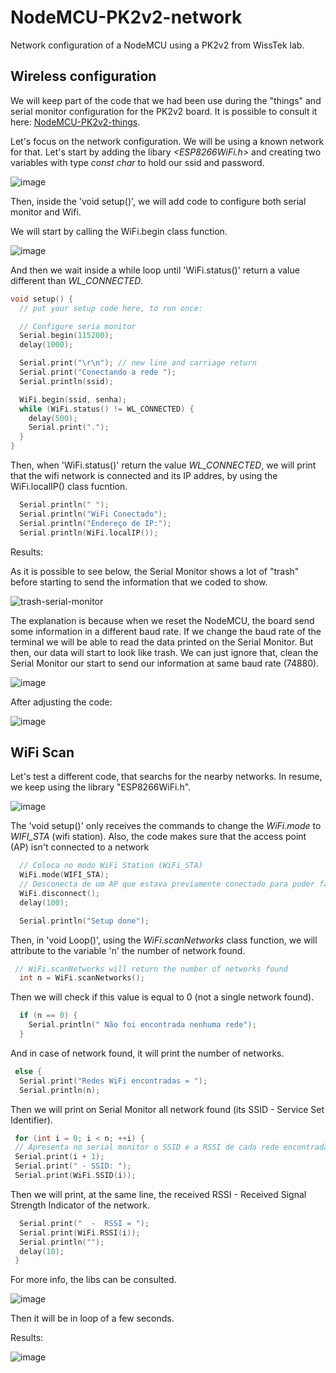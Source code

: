 # NodeMCU-PK2v2-network
Network configuration of a NodeMCU using a PK2v2 from WissTek lab.

## Wireless configuration

We will keep part of the code that we had been use during the "things" and serial monitor configuration for the PK2v2 board. It is possible to consult it here: [NodeMCU-PK2v2-things](https://github.com/Rafaelatff/NodeMCU-PKv2-things).

Let's focus on the network configuration. We will be using a known network for that. Let's start by adding the libary *<ESP8266WiFi.h>* and creating two variables with type *const char* to hold our ssid and password.

![image](https://user-images.githubusercontent.com/58916022/220408137-9891aa92-65ae-4066-8413-9f2680c63373.png)

Then, inside the 'void setup()', we will add code to configure both serial monitor and Wifi.

We will start by calling the WiFi.begin class function.

![image](https://user-images.githubusercontent.com/58916022/220412070-a9dec70d-e0c7-4648-8eb8-fc8b328f8471.png)

And then we wait inside a while loop until 'WiFi.status()' return a value different than *WL_CONNECTED*.

```c
void setup() {
  // put your setup code here, to run once:

  // Configure seria monitor
  Serial.begin(115200);
  delay(1000);

  Serial.print("\r\n"); // new line and carriage return
  Serial.print("Conectando a rede ");
  Serial.println(ssid);

  WiFi.begin(ssid, senha);
  while (WiFi.status() != WL_CONNECTED) {
    delay(500);
    Serial.print(".");
  }
}
```

Then, when 'WiFi.status()' return the value *WL_CONNECTED*, we will print that the wifi network is connected and its IP addres, by using the WiFi.localIP() class fucntion.

```c
  Serial.println(" ");
  Serial.println("WiFi Conectado");
  Serial.println("Endereço de IP:");
  Serial.println(WiFi.localIP());
```

Results:

As it is possible to see below, the Serial Monitor shows a lot of "trash" before starting to send the information that we coded to show.

![trash-serial-monitor](https://user-images.githubusercontent.com/58916022/220403822-c7b4ede3-523b-4437-85a3-e9f214245930.PNG)

The explanation is because when we reset the NodeMCU, the board send some information in a different baud rate. If we change the baud rate of the terminal we will be able to read the data printed on the Serial Monitor. But then, our data will start to look like trash. We can just ignore that, clean the Serial Monitor our start to send our information at same baud rate (74880).

![image](https://user-images.githubusercontent.com/58916022/220406391-227582c6-faee-47ad-901e-3e9e1b860f64.png)

After adjusting the code:

![image](https://user-images.githubusercontent.com/58916022/220420464-45d802d2-2bca-40ce-9ec8-a791873f1844.png)

## WiFi Scan

Let's test a different code, that searchs for the nearby networks. In resume, we keep using the library "ESP8266WiFi.h".

![image](https://user-images.githubusercontent.com/58916022/220433634-636df9e8-62c7-4e62-8ca5-fd520e25ec6f.png)

The 'void setup()' only receives the commands to change the *WiFi.mode* to *WIFI_STA* (wifi station). Also, the code makes sure that the access point (AP) isn't connected to a network

```c
  // Coloca no modo WiFi Station (WiFi_STA)
  WiFi.mode(WIFI_STA);
  // Desconecta de um AP que estava previamente conectado para poder fazer o WiFi Scan
  WiFi.disconnect();
  delay(100);

  Serial.println("Setup done");
```

Then, in 'void Loop()', using the *WiFi.scanNetworks* class function, we will attribute to the variable 'n' the number of network found.

```c
 // WiFi.scanNetworks will return the number of networks found
  int n = WiFi.scanNetworks();
```

Then we will check if this value is equal to 0 (not a single network found).

```c
  if (n == 0) {
    Serial.println(" Não foi encontrada nenhuma rede");
  }
``` 

And in case of network found, it will print the number of networks.

```c
 else {
  Serial.print("Redes WiFi encontradas = ");
  Serial.println(n);
 ```
 
 Then we will print on Serial Monitor all network found (its SSID - Service Set Identifier).
 
 ```c
  for (int i = 0; i < n; ++i) {
  // Apresenta no serial monitor o SSID e a RSSI de cada rede encontrada
  Serial.print(i + 1);
  Serial.print(" - SSID: ");
  Serial.print(WiFi.SSID(i));
```

Then we will print, at the same line, the received RSSI - Received Signal Strength Indicator of the network.

```c  
  Serial.print("  -  RSSI = ");
  Serial.print(WiFi.RSSI(i));
  Serial.println("");
  delay(10);
 }
 ```
 
For more info, the libs can be consulted.

![image](https://user-images.githubusercontent.com/58916022/220495505-12a19dd0-d96d-45a4-8e75-0996d1e4b722.png)
 
Then it will be in loop of a few seconds.

Results:

![image](https://user-images.githubusercontent.com/58916022/220433410-c7995c3b-5a3c-4a72-a975-2960c06d9f30.png)


